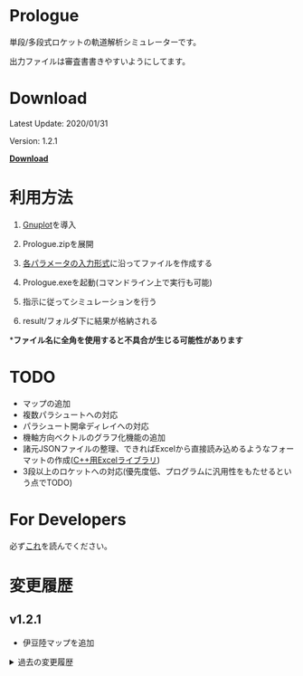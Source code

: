 # Prologue
  単段/多段式ロケットの軌道解析シミュレーターです。

  出力ファイルは審査書書きやすいようにしてます。

# Download
  Latest Update: 2020/01/31

  Version: 1.2.1

  [**Download**](https://raw.githubusercontent.com/FROM-THE-EARTH/Prologue/master/Prologue/Application/Prologue.zip)

# 利用方法
  1. [Gnuplot](https://sourceforge.net/projects/gnuplot/files/gnuplot/5.2.8/)を導入

  2. Prologue.zipを展開

  3. [各パラメータの入力形式](https://github.com/FROM-THE-EARTH/Prologue/blob/master/docs/INPUT.md)に沿ってファイルを作成する

  4. Prologue.exeを起動(コマンドライン上で実行も可能)

  5. 指示に従ってシミュレーションを行う

  6. result/フォルダ下に結果が格納される
  
  ***ファイル名に全角を使用すると不具合が生じる可能性があります**

# TODO
  - マップの追加
  - 複数パラシュートへの対応
  - パラシュート開傘ディレイへの対応
  - 機軸方向ベクトルのグラフ化機能の追加
  - 諸元JSONファイルの整理、できればExcelから直接読み込めるようなフォーマットの作成([C++用Excelライブラリ](https://github.com/troldal/OpenXLSX))
  - 3段以上のロケットへの対応(優先度低、プログラムに汎用性をもたせるという点でTODO)

# For Developers
  必ず[これ](https://github.com/FROM-THE-EARTH/Prologue/blob/master/docs/DEVELOP.md)を読んでください。

# 変更履歴

## v1.2.1
 - 伊豆陸マップを追加

<details>
<summary>過去の変更履歴</summary>

## v1.2.0
- 圧力中心傾斜、抗力係数傾斜を計算に含むように変更
- 機体速度に対する圧力中心（傾斜），抗力係数（傾斜），法線力係数　を入力するを追加(input/airspeed_param/**.csvとして保存する。指定しない場合は諸元JSONの定数を用いる。傾斜は指定されていない場合0となる。)
- 機体諸元jsonファイルに有効でない値がある場合にエラーを出力するように変更
- 伊豆海の緯度経度情報を設定

## v1.1.1
- 抗力係数の向きを修正
- 風向風速ファイルにヘッダを追加

## v1.1.0
- 伊豆海マップを追加

## v1.0.1
- 弾道シミュレーションモードで最高高度時刻が取得できない不具合を修正

## v1.0.0
- リリース

</details>
